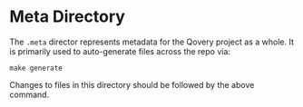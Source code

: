 # Meta Directory

The `.meta` director represents metadata for the Qovery project as a whole. It is primarily used to auto-generate files across the repo via:

    make generate

Changes to files in this directory should be followed by the above command.
